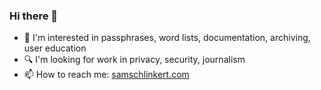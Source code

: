 ### Hi there 👋

<!--
**sts10/sts10** is a ✨ _special_ ✨ repository because its `README.md` (this file) appears on your GitHub profile.

Here are some ideas to get you started:
-->

- 📒 I'm interested in passphrases, word lists, documentation, archiving, user education
- 🔍 I'm looking for work in privacy, security, journalism
- 📫 How to reach me: [samschlinkert.com](https://www.samschlinkert.com/#contact) 
